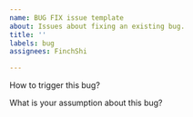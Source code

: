 ```yaml
---
name: BUG FIX issue template
about: Issues about fixing an existing bug.
title: ''
labels: bug
assignees: FinchShi

---
```


How to trigger this bug?

What is your assumption about this bug?

